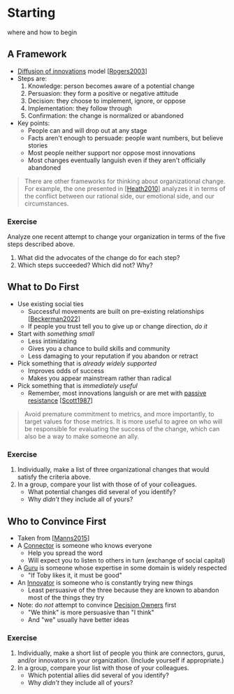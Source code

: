 # Starting

<p class="tagline" markdown="1">where and how to begin</p>

## A Framework

-   [Diffusion of innovations](g:innovation-diffusion) model [[Rogers2003](b:Rogers2003)]
-   Steps are:
    1.  Knowledge: person becomes aware of a potential change
    2.  Persuasion: they form a positive or negative attitude
    3.  Decision: they choose to implement, ignore, or oppose
    4.  Implementation: they follow through
    5.  Confirmation: the change is normalized or abandoned
-   Key points:
    -   People can and will drop out at any stage
    -   Facts aren't enough to persuade: people want numbers, but believe stories
    -   Most people neither support nor oppose most innovations
    -   Most changes eventually languish even if they aren't officially abandoned

> There are other frameworks for thinking about organizational change.
> For example, the one presented in [[Heath2010](b:Heath2010)]
> analyzes it in terms of the conflict between our rational side,
> our emotional side,
> and our circumstances.

<div class="exercise" markdown="1">

### Exercise

Analyze one recent attempt to change your organization in terms of the five steps described above.

1.  What did the advocates of the change do for each step?
1.  Which steps succeeded? Which did not? Why?

</div>

## What to Do First

-   Use existing social ties
    -   Successful movements are built on pre-existing relationships [[Beckerman2022](b:Beckerman2022)]
    -   If people you trust tell you to give up or change direction, *do it*
-   Start with *something small*
    -   Less intimidating
    -   Gives you a chance to build skills and community
    -   Less damaging to your reputation if you abandon or retract
-   Pick something that is *already widely supported*
    -   Improves odds of success
    -   Makes you appear mainstream rather than radical
-   Pick something that is *immediately useful*
    -   Remember, most innovations languish or are met with [passive resistance](g:passive-resistance)
        [[Scott1987](b:Scott1987)]

> Avoid premature commitment to metrics,
> and more importantly,
> to target values for those metrics.
> It is more useful to agree on
> who will be responsible for evaluating the success of the change,
> which can also be a way to make someone an ally.

<div class="exercise" markdown="1">

### Exercise

1.  Individually, make a list of three organizational changes that would satisfy the criteria above.
1.  In a group, compare your list with those of of your colleagues.
    -   What potential changes did several of you identify?
    -   Why *didn't* they include all of yours?

</div>

## Who to Convince First

-   Taken from [[Manns2015](b:Manns2015)]
-   A [Connector](g:connector) is someone who knows everyone
    -   Help you spread the word
    -   Will expect you to listen to others in turn (exchange of social capital)
-   A [Guru](g:guru) is someone whose expertise in some domain is widely respected
    -   "If Toby likes it, it must be good"
-   An [Innovator](g:innovator) is someone who is constantly trying new things
    -   Least persuasive of the three because they are known to abandon most of the things they try
-   Note: do *not* attempt to convince [Decision Owners](g:decision-owner) first
    -   "We think" is more persuasive than "I think"
    -   And "we" usually have better ideas

<div class="exercise" markdown="1">

### Exercise

1.  Individually, make a short list of people you think are connectors, gurus, and/or innovators in your organization.
    (Include yourself if appropriate.)
1.  In a group, compare your list with those of your colleagues.
    -   Which potential allies did several of you identify?
    -   Why *didn't* they include all of yours?

</div>
